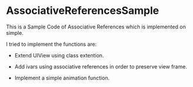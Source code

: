 AssociativeReferencesSample
===========================

This is a Sample Code of Associative References which is implemented on simple.

I tried to implement the functions are:

* Extend UIView using class extention.

* Add ivars using associative references in order to preserve view frame.

* Implement a simple animation function.
